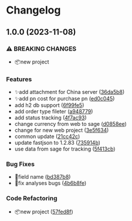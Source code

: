 # Changelog

## 1.0.0 (2023-11-08)


### ⚠ BREAKING CHANGES

* 📦new project

### Features

* ✨add attachment for China server ([36da5b8](https://github.com/hks2002/sage-assistant-server/commit/36da5b89b3970d7963bd94ac20439fadf97eb465))
* ✨add pn cost for purchase pn ([ed0c045](https://github.com/hks2002/sage-assistant-server/commit/ed0c045724324917c417eb5ca47eef598794d1a8))
* add h2 db support ([6f99fe5](https://github.com/hks2002/sage-assistant-server/commit/6f99fe5517fb1f0dabc276018cbf4dde5ae1631d))
* add order type fileter ([a948779](https://github.com/hks2002/sage-assistant-server/commit/a948779f35330144c507bb639c639338e314cc03))
* add status tracking ([4f7ac93](https://github.com/hks2002/sage-assistant-server/commit/4f7ac936307b5f460dbb08185e8d1477b0686abb))
* change currency from web to sage ([d0858ee](https://github.com/hks2002/sage-assistant-server/commit/d0858ee1ac6b08f705ac493566439dffdff6b5e6))
* change for new web project ([3e5f634](https://github.com/hks2002/sage-assistant-server/commit/3e5f6342296a8cd27c845160bdbb83d62ac3901d))
* common update ([21cc42c](https://github.com/hks2002/sage-assistant-server/commit/21cc42ca6def4a71d2d5c390721a615a9e185394))
* update fastjson to 1.2.83 ([735914b](https://github.com/hks2002/sage-assistant-server/commit/735914b2395ea011d827d5686edcd706fdcb78ba))
* use data from sage for tracking ([5f413cb](https://github.com/hks2002/sage-assistant-server/commit/5f413cb42131877b1d6078754abd0b67d5da877a))


### Bug Fixes

* 🐛field name ([bd387b8](https://github.com/hks2002/sage-assistant-server/commit/bd387b8fd1a345fe989dd2fc0f8d26325066ba3e))
* 🐛fix analyses bugs ([4b6b8fe](https://github.com/hks2002/sage-assistant-server/commit/4b6b8febd8989a46fe2d052055eb40edf8171a7c))


### Code Refactoring

* 📦new project ([57fed8f](https://github.com/hks2002/sage-assistant-server/commit/57fed8f087f0686ee9e6d1d7a70108a0c1ce595f))
